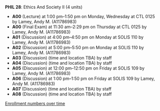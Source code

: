 **PHIL 28**: Ethics And Society II (4 units)

- **A00** (Lecture) at 1:00 pm–1:50 pm on Monday, Wednesday at CTL 0125 by Lamey, Andy M. (A11786983)
- **A00** (Final Exam) at 11:30 am–2:29 pm on Thursday at CTL 0125 by Lamey, Andy M. (A11786983)
- **A01** (Discussion) at 4:00 pm–4:50 pm on Monday at SOLIS 110 by Lamey, Andy M. (A11786983)
- **A02** (Discussion) at 5:00 pm–5:50 pm on Monday at SOLIS 110 by Lamey, Andy M. (A11786983)
- **A03** (Discussion) (time and location TBA) by staff
- **A04** (Discussion) (time and location TBA) by staff
- **A05** (Discussion) at 12:00 pm–12:50 pm on Friday at SOLIS 109 by Lamey, Andy M. (A11786983)
- **A06** (Discussion) at 1:00 pm–1:50 pm on Friday at SOLIS 109 by Lamey, Andy M. (A11786983)
- **A07** (Discussion) (time and location TBA) by staff
- **A08** (Discussion) (time and location TBA) by staff

[Enrollment numbers over time](./PHIL28.tsv)
